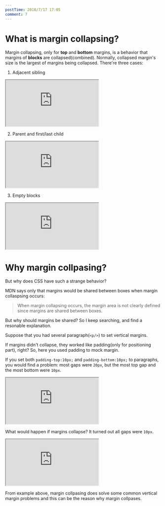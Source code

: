```yaml
---
postTime: 2018/7/17 17:05
comment: 7
---
```


# What is margin collapsing?
Margin collapsing, only for **top** and **bottom** margins, is a behavior that margins of **blocks** are collapsed(combined).
Normally, collapsed margin's size is the largest of margins being collapsed.
There're three cases:
1. Adjacent sibling

<iframe src="https://terry-su.github.io/BlogCDN/iframes/css/margin-collapsing/adajacent/index.html?mode=css" ></iframe>


2. Parent and first/last child

<iframe src="https://terry-su.github.io/BlogCDN/iframes/css/margin-collapsing/parent-and-first-child/index.html?mode=css" ></iframe>


3. Empty blocks

<iframe src="https://terry-su.github.io/BlogCDN/iframes/css/margin-collapsing/empty-block/index.html?mode=css" ></iframe>



# Why margin collpasing?
But why does CSS have such a strange behavior?  

MDN says only that margins would be shared between boxes when margin collaspsing occurs:

>  When margin collapsing occurs, the margin area is not clearly defined since margins are shared between boxes.

But why should margins be shared? So I keep searching, and find a resonable explanation. 

Suppose that you had several paragraph(`<p/>`) to set vertical margins.

If margins didn't collapse, they worked like padding(only for positioning part), right? So, here you used padding to mock margin.   

If you set both `padding-top:10px;` and `padding-bottom:10px;` to paragraphs, you would find a problem: most gaps were `20px`, but the most top gap and the most bottom were `10px`.

<iframe src="https://terry-su.github.io/BlogCDN/iframes/css/margin-collapsing/example-negative/index.html?mode=css" ></iframe>


What would happen if margins collapse? It turned out all gaps were `10px`.

<iframe src="https://terry-su.github.io/BlogCDN/iframes/css/margin-collapsing/example-positive/index.html?mode=css" ></iframe>


From example above, margin collpasing does solve some common vertical margin problems and this can be the reason why margin collpases.